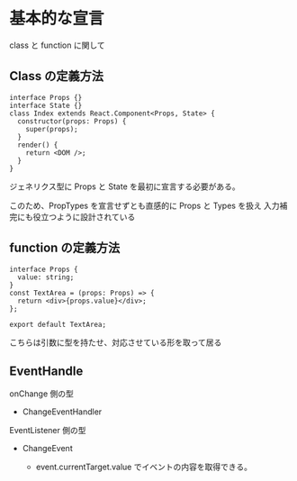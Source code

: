 # 基本的な宣言

class と function に関して

## Class の定義方法

```tsx
interface Props {}
interface State {}
class Index extends React.Component<Props, State> {
  constructor(props: Props) {
    super(props);
  }
  render() {
    return <DOM />;
  }
}
```

ジェネリクス型に Props と State を最初に宣言する必要がある。

このため、PropTypes を宣言せずとも直感的に Props と Types を扱え
入力補完にも役立つように設計されている

## function の定義方法

```tsx
interface Props {
  value: string;
}
const TextArea = (props: Props) => {
  return <div>{props.value}</div>;
};

export default TextArea;
```

こちらは引数に型を持たせ、対応させている形を取って居る

## EventHandle

onChange 側の型

- ChangeEventHandler

EventListener 側の型

- ChangeEvent<HTMLInputElement>
  - event.currentTarget.value でイベントの内容を取得できる。
